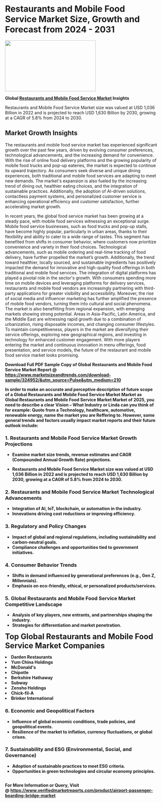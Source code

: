 <H1>Restaurants and Mobile Food Service Market Size, Growth and Forecast from 2024 - 2031</H1><img class="aligncenter size-medium wp-image-584254" src="https://thirdeyenews.in/wp-content/uploads/2024/09/Global-Market-Research-300x168.jpeg" alt="" width="300" height="168" /><p><strong>Global&nbsp;<a href="https://www.marketsizeandtrends.com/download-sample/324952/&amp;utm_source=Pulse&amp;utm_medium=210">Restaurants and Mobile Food Service Market</a> Insights</strong></p><p>Restaurants and Mobile Food Service Market size was valued at USD 1,036 Billion in 2022 and is projected to reach USD 1,630 Billion by 2030, growing at a CAGR of 5.8% from 2024 to 2030.</p><p><h2>Market Growth Insights</h2> <p>The restaurants and mobile food service market has experienced significant growth over the past few years, driven by evolving consumer preferences, technological advancements, and the increasing demand for convenience. With the rise of online food delivery platforms and the growing popularity of mobile food trucks and pop-up eateries, the market is expected to continue its upward trajectory. As consumers seek diverse and unique dining experiences, both traditional and mobile food services are adapting to meet new demands. The market's expansion is also fueled by the increasing trend of dining out, healthier eating choices, and the integration of sustainable practices. Additionally, the adoption of AI-driven solutions, contactless payment systems, and personalized customer service is enhancing operational efficiency and customer satisfaction, further accelerating market growth.</p> <p><strong></strong></p> <p>In recent years, the global food service market has been growing at a steady pace, with mobile food services witnessing an exceptional surge. Mobile food service businesses, such as food trucks and pop-up stalls, have become highly popular, particularly in urban areas, thanks to their flexibility and ability to cater to a wide range of tastes. This segment has benefited from shifts in consumer behavior, where customers now prioritize convenience and variety in their food choices. Technological advancements, such as mobile ordering and real-time tracking of food delivery, have further propelled the market’s growth. Additionally, the trend toward healthier, locally sourced, and sustainable ingredients has positively impacted the demand for innovative and high-quality food offerings in both traditional and mobile food services. The integration of digital platforms has played a pivotal role in the sector's growth. With consumers spending more time on mobile devices and leveraging platforms for delivery services, restaurants and mobile food vendors are increasingly partnering with third-party applications for greater visibility and accessibility. Moreover, the rise of social media and influencer marketing has further amplified the presence of mobile food vendors, turning them into cultural and social phenomena. The market is also benefitting from regional expansion, with emerging markets showing strong potential. Areas in Asia-Pacific, Latin America, and the Middle East are witnessing rapid growth due to a combination of urbanization, rising disposable incomes, and changing consumer lifestyles. To maintain competitiveness, players in the market are diversifying their service offerings, exploring new geographical regions, and investing in technology for enhanced customer engagement. With more players entering the market and continuous innovation in menu offerings, food presentation, and service models, the future of the restaurant and mobile food service market looks promising. <p><strong></p><p><span class=""><strong>Download Full PDF Sample Copy of Global Restaurants and Mobile Food Service Market Report</strong> @ <a href="https://www.marketsizeandtrends.com/download-sample/324952/&amp;utm_source=Pulse&amp;utm_medium=210" target="_blank">https://www.marketsizeandtrends.com/download-sample/324952/&amp;utm_source=Pulse&amp;utm_medium=210</a></span></p><p>In order to make an accurate and perceptive description of future scope of a Global&nbsp;Restaurants and Mobile Food Service Market Market as Global&nbsp;Restaurants and Mobile Food Service Market Market of 2025, you need to describe a clear Vision &ndash; What Industry or Linda can you think of for example: Quote from a Technology, healthcare, automotive, renewable energy, name the market you are Reffering to. However, some general trends and factors usually impact market reports and their future outlook include:</p><h3>1.&nbsp;<strong>Restaurants and Mobile Food Service Market Growth Projections</strong></h3><ul><li>Examine market size trends, revenue estimates and CAGR (Compounded Annual Growth Rate) projections.</li><li><p>Restaurants and Mobile Food Service Market size was valued at USD 1,036 Billion in 2022 and is projected to reach USD 1,630 Billion by 2030, growing at a CAGR of 5.8% from 2024 to 2030.</p></li></ul><h3>2.&nbsp;<strong>Restaurants and Mobile Food Service Market Technological Advancements</strong></h3><ul><li>Integration of AI, IoT, blockchain, or automation in the industry.</li><li>Innovations driving cost reductions or improving efficiency.</li></ul><h3>3.&nbsp;<strong>Regulatory and Policy Changes</strong></h3><ul><li>Impact of global and regional regulations, including sustainability and carbon-neutral goals.</li><li>Compliance challenges and opportunities tied to government initiatives.</li></ul><h3>4.&nbsp;<strong>Consumer Behavior Trends</strong></h3><ul><li>Shifts in demand influenced by generational preferences (e.g., Gen Z, Millennials).</li><li>Emphasis on eco-friendly, ethical, or personalized products/services.</li></ul><h3>5.&nbsp;<strong>Global Restaurants and Mobile Food Service Market Competitive Landscape</strong></h3><ul><li>Analysis of key players, new entrants, and partnerships shaping the industry.</li><li>Strategies for differentiation and market penetration.</li></ul><p data-pm-slice="1 1 []"><span style="color: inherit; font-family: inherit; font-size: 25px;">Top Global Restaurants and Mobile Food Service Market Companies</span></p><div class="" data-test-id=""><p><li>Darden Restaurants</li><li> Yum China Holdings</li><li> McDonald's</li><li> Chipotle</li><li> Berkshire Hathaway</li><li> Subway</li><li> Zensho Holdings</li><li> Chick-fil-A</li><li> Brinker International</li></p></div><h3>6.&nbsp;<strong>Economic and Geopolitical Factors</strong></h3><ul><li>Influence of global economic conditions, trade policies, and geopolitical events.</li><li>Resilience of the market to inflation, currency fluctuations, or global crises.</li></ul><h3>7.&nbsp;<strong>Sustainability and ESG (Environmental, Social, and Governance)</strong></h3><ul><li>Adoption of sustainable practices to meet ESG criteria.</li><li>Opportunities in green technologies and circular economy principles.</li></ul><h2><strong style="font-size: 14px;">For More Information or Query, Visit @&nbsp;</strong><a style="background-color: #ffffff; font-size: 14px;" href="https://www.marketsizeandtrends.com/report/restaurants-and-mobile-food-service-market/" target="_blank">https://www.verifiedmarketreports.com/product/airport-passenger-boarding-bridge-market</a></h2>
